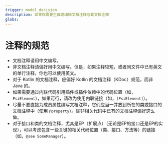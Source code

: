 ```yaml
---
trigger: model_decision
description: 如果你需要生成或编辑文档注释与非文档注释
globs: 
---
```


# 注释的规范

- 文档注释请用中文编写。
- 非文档注释请偏好用中文编写。但是，如果注释较短，或者同文件中已有英文的单行注释，你也可以使用英文。
- 对于 Kotlin 的文档注释，应偏好 Kotlin 的文档注释（KDoc）规范，而非 Java 的。
- 如果需要通过内联代码引用插件或插件依赖中的代码位置（如，`PsiElement`），如果可行，请改为使用内联链接（如，`[PsiElement]`）。
- 尽量不要直接为成员属性编写文档注释，它们应当一并放到所在的类或接口的文档注释中（使用 `@property`）。除非相关代码中已有的文档注释偏好这么做。
- 对于接口和类的文档注释，尤其是EP（扩展点）（无论是EP的接口还是EP的实现），可以考虑包含一些关键的相关代码位置（类、接口、方法等）的链接（如，`@see SomeManager`）。